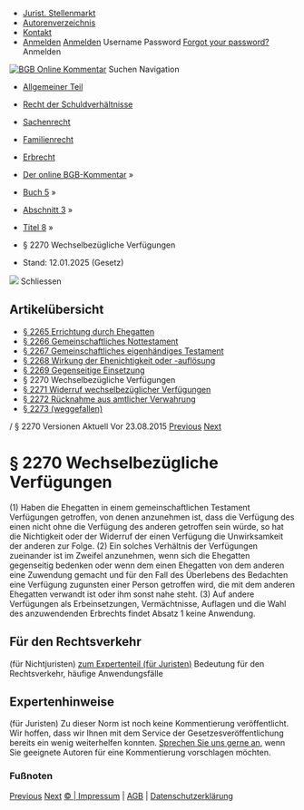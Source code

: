   * [Jurist. Stellenmarkt](https://bgb.kommentar.de/Buch-5/Abschnitt-3/Titel-8/</job-board> "Jurist. Stellenmarkt")
  * [Autorenverzeichnis](https://bgb.kommentar.de/Buch-5/Abschnitt-3/Titel-8/</Autorenverzeichnis> "Autorenverzeichnis")
  * [Kontakt](https://bgb.kommentar.de/Buch-5/Abschnitt-3/Titel-8/</Kontakt>)
  * [Anmelden](https://bgb.kommentar.de/Buch-5/Abschnitt-3/Titel-8/<#login> "show login form") [Anmelden](https://bgb.kommentar.de/Buch-5/Abschnitt-3/Titel-8/<#> "hide login form") Username Password
[Forgot your password?](https://bgb.kommentar.de/Buch-5/Abschnitt-3/Titel-8/</user/forgotpassword>) Anmelden 


[![BGB Online Kommentar](https://bgb.kommentar.de/extension/bgb/design/bgb/images/logo.png)](https://bgb.kommentar.de/Buch-5/Abschnitt-3/Titel-8/</> "BGB Online Kommentar")
Suchen
Navigation
  * [Allgemeiner Teil](https://bgb.kommentar.de/Buch-5/Abschnitt-3/Titel-8/</Buch-1>)
  * [Recht der Schuldverhältnisse](https://bgb.kommentar.de/Buch-5/Abschnitt-3/Titel-8/</Buch-2>)
  * [Sachenrecht](https://bgb.kommentar.de/Buch-5/Abschnitt-3/Titel-8/</Buch-3>)
  * [Familienrecht](https://bgb.kommentar.de/Buch-5/Abschnitt-3/Titel-8/</Buch-4>)
  * [Erbrecht](https://bgb.kommentar.de/Buch-5/Abschnitt-3/Titel-8/</Buch-5>)


  * [Der online BGB-Kommentar](https://bgb.kommentar.de/Buch-5/Abschnitt-3/Titel-8/</>) »
  * [Buch 5](https://bgb.kommentar.de/Buch-5/Abschnitt-3/Titel-8/</Buch-5>) »
  * [Abschnitt 3](https://bgb.kommentar.de/Buch-5/Abschnitt-3/Titel-8/</Buch-5/Abschnitt-3>) »
  * [Titel 8](https://bgb.kommentar.de/Buch-5/Abschnitt-3/Titel-8/</Buch-5/Abschnitt-3/Titel-8>) »
  * § 2270 Wechselbezügliche Verfügungen 
  * Stand: 12.01.2025 (Gesetz) 


![](https://vg01.met.vgwort.de/na/1c9909529ead4f509072c06d9081a7d5)
Schliessen 
## Artikelübersicht
  * [ § 2265 Errichtung durch Ehegatten ](https://bgb.kommentar.de/Buch-5/Abschnitt-3/Titel-8/</Buch-5/Abschnitt-3/Titel-8/Errichtung-durch-Ehegatten>)
  * [ § 2266 Gemeinschaftliches Nottestament ](https://bgb.kommentar.de/Buch-5/Abschnitt-3/Titel-8/</Buch-5/Abschnitt-3/Titel-8/Gemeinschaftliches-Nottestament>)
  * [ § 2267 Gemeinschaftliches eigenhändiges Testament ](https://bgb.kommentar.de/Buch-5/Abschnitt-3/Titel-8/</Buch-5/Abschnitt-3/Titel-8/Gemeinschaftliches-eigenhaendiges-Testament>)
  * [ § 2268 Wirkung der Ehenichtigkeit oder -auflösung ](https://bgb.kommentar.de/Buch-5/Abschnitt-3/Titel-8/</Buch-5/Abschnitt-3/Titel-8/Wirkung-der-Ehenichtigkeit-oder-aufloesung>)
  * [ § 2269 Gegenseitige Einsetzung ](https://bgb.kommentar.de/Buch-5/Abschnitt-3/Titel-8/</Buch-5/Abschnitt-3/Titel-8/Gegenseitige-Einsetzung>)
  * § 2270 Wechselbezügliche Verfügungen 
  * [ § 2271 Widerruf wechselbezüglicher Verfügungen ](https://bgb.kommentar.de/Buch-5/Abschnitt-3/Titel-8/</Buch-5/Abschnitt-3/Titel-8/Widerruf-wechselbezueglicher-Verfuegungen>)
  * [ § 2272 Rücknahme aus amtlicher Verwahrung ](https://bgb.kommentar.de/Buch-5/Abschnitt-3/Titel-8/</Buch-5/Abschnitt-3/Titel-8/Ruecknahme-aus-amtlicher-Verwahrung>)
  * [ § 2273 (weggefallen) ](https://bgb.kommentar.de/Buch-5/Abschnitt-3/Titel-8/</Buch-5/Abschnitt-3/Titel-8/weggefallen>)


/ § 2270 
Versionen  Aktuell Vor 23.08.2015
[Previous](https://bgb.kommentar.de/Buch-5/Abschnitt-3/Titel-8/</Buch-5/Abschnitt-3/Titel-8/Gegenseitige-Einsetzung> "§ 2269 Gegenseitige Einsetzung") [Next](https://bgb.kommentar.de/Buch-5/Abschnitt-3/Titel-8/</Buch-5/Abschnitt-3/Titel-8/Widerruf-wechselbezueglicher-Verfuegungen> "§ 2271 Widerruf wechselbezüglicher Verfügungen")
# § 2270 Wechselbezügliche Verfügungen
(1) Haben die Ehegatten in einem gemeinschaftlichen Testament Verfügungen getroffen, von denen anzunehmen ist, dass die Verfügung des einen nicht ohne die Verfügung des anderen getroffen sein würde, so hat die Nichtigkeit oder der Widerruf der einen Verfügung die Unwirksamkeit der anderen zur Folge.
(2) Ein solches Verhältnis der Verfügungen zueinander ist im Zweifel anzunehmen, wenn sich die Ehegatten gegenseitig bedenken oder wenn dem einen Ehegatten von dem anderen eine Zuwendung gemacht und für den Fall des Überlebens des Bedachten eine Verfügung zugunsten einer Person getroffen wird, die mit dem anderen Ehegatten verwandt ist oder ihm sonst nahe steht.
(3) Auf andere Verfügungen als Erbeinsetzungen, Vermächtnisse, Auflagen und die Wahl des anzuwendenden Erbrechts findet Absatz 1 keine Anwendung.
## Für den Rechtsverkehr 
(für Nichtjuristen)
[zum Expertenteil (für Juristen)](https://bgb.kommentar.de/Buch-5/Abschnitt-3/Titel-8/<#expertenhinweise>)
Bedeutung für den Rechtsverkehr, häufige Anwendungsfälle
## Expertenhinweise
(für Juristen)
Zu dieser Norm ist noch keine Kommentierung veröffentlicht. Wir hoffen, dass wir Ihnen mit dem Service der Gesetzesveröffentlichung bereits ein wenig weiterhelfen konnten. [Sprechen Sie uns gerne an](https://bgb.kommentar.de/Buch-5/Abschnitt-3/Titel-8/</Kontakt>), wenn Sie geeignete Autoren für eine Kommentierung vorschlagen möchten. 
### Fußnoten
[Previous](https://bgb.kommentar.de/Buch-5/Abschnitt-3/Titel-8/</Buch-5/Abschnitt-3/Titel-8/Gegenseitige-Einsetzung> "§ 2269 Gegenseitige Einsetzung") [Next](https://bgb.kommentar.de/Buch-5/Abschnitt-3/Titel-8/</Buch-5/Abschnitt-3/Titel-8/Widerruf-wechselbezueglicher-Verfuegungen> "§ 2271 Widerruf wechselbezüglicher Verfügungen")
[© | Impressum](https://bgb.kommentar.de/Buch-5/Abschnitt-3/Titel-8/</Kontakt>) | [AGB](https://bgb.kommentar.de/Buch-5/Abschnitt-3/Titel-8/</AGB>) | [Datenschutzerklärung](https://bgb.kommentar.de/Buch-5/Abschnitt-3/Titel-8/</Datenschutzerklaerung-fuer-Leser>)
